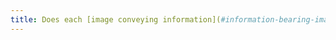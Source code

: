 ```yaml
---
title: Does each [image conveying information](#information-bearing-image) have a [textual alternative](#textual-image-alternative)?
---
```

